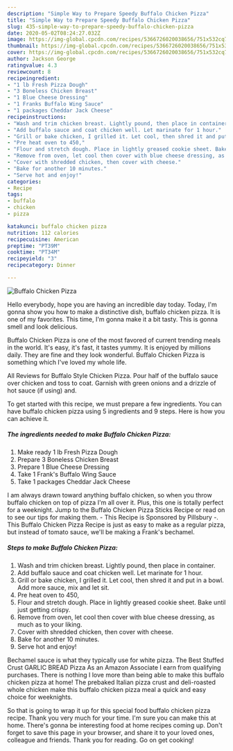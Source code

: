 ```yaml
---
description: "Simple Way to Prepare Speedy Buffalo Chicken Pizza"
title: "Simple Way to Prepare Speedy Buffalo Chicken Pizza"
slug: 435-simple-way-to-prepare-speedy-buffalo-chicken-pizza
date: 2020-05-02T08:24:27.032Z
image: https://img-global.cpcdn.com/recipes/5366726020038656/751x532cq70/buffalo-chicken-pizza-recipe-main-photo.jpg
thumbnail: https://img-global.cpcdn.com/recipes/5366726020038656/751x532cq70/buffalo-chicken-pizza-recipe-main-photo.jpg
cover: https://img-global.cpcdn.com/recipes/5366726020038656/751x532cq70/buffalo-chicken-pizza-recipe-main-photo.jpg
author: Jackson George
ratingvalue: 4.3
reviewcount: 8
recipeingredient:
- "1 lb Fresh Pizza Dough"
- "3 Boneless Chicken Breast"
- "1 Blue Cheese Dressing"
- "1 Franks Buffalo Wing Sauce"
- "1 packages Cheddar Jack Cheese"
recipeinstructions:
- "Wash and trim chicken breast. Lightly pound, then place in container."
- "Add buffalo sauce and coat chicken well. Let marinate for 1 hour."
- "Grill or bake chicken, I grilled it. Let cool, then shred it and put in a bowl. Add more sauce, mix and let sit."
- "Pre heat oven to 450,"
- "Flour and stretch dough. Place in lightly greased cookie sheet. Bake until just getting crispy."
- "Remove from oven, let cool then cover with blue cheese dressing, as much as to your liking."
- "Cover with shredded chicken, then cover with cheese."
- "Bake for another 10 minutes."
- "Serve hot and enjoy!"
categories:
- Recipe
tags:
- buffalo
- chicken
- pizza

katakunci: buffalo chicken pizza 
nutrition: 112 calories
recipecuisine: American
preptime: "PT39M"
cooktime: "PT34M"
recipeyield: "3"
recipecategory: Dinner

---
```



![Buffalo Chicken Pizza](https://img-global.cpcdn.com/recipes/5366726020038656/751x532cq70/buffalo-chicken-pizza-recipe-main-photo.jpg)

Hello everybody, hope you are having an incredible day today. Today, I'm gonna show you how to make a distinctive dish, buffalo chicken pizza. It is one of my favorites. This time, I'm gonna make it a bit tasty. This is gonna smell and look delicious.

Buffalo Chicken Pizza is one of the most favored of current trending meals in the world. It's easy, it's fast, it tastes yummy. It is enjoyed by millions daily. They are fine and they look wonderful. Buffalo Chicken Pizza is something which I've loved my whole life.

All Reviews for Buffalo Style Chicken Pizza. Pour half of the buffalo sauce over chicken and toss to coat. Garnish with green onions and a drizzle of hot sauce (if using) and.


To get started with this recipe, we must prepare a few ingredients. You can have buffalo chicken pizza using 5 ingredients and 9 steps. Here is how you can achieve it.

<!--inarticleads1-->

##### The ingredients needed to make Buffalo Chicken Pizza:

1. Make ready 1 lb Fresh Pizza Dough
1. Prepare 3 Boneless Chicken Breast
1. Prepare 1 Blue Cheese Dressing
1. Take 1 Frank&#39;s Buffalo Wing Sauce
1. Take 1 packages Cheddar Jack Cheese


I am always drawn toward anything buffalo chicken, so when you throw buffalo chicken on top of pizza I&#39;m all over it. Plus, this one is totally perfect for a weeknight. Jump to the Buffalo Chicken Pizza Sticks Recipe or read on to see our tips for making them. - This Recipe is Sponsored by Pillsbury -. This Buffalo Chicken Pizza Recipe is just as easy to make as a regular pizza, but instead of tomato sauce, we&#39;ll be making a Frank&#39;s bechamel. 

<!--inarticleads2-->

##### Steps to make Buffalo Chicken Pizza:

1. Wash and trim chicken breast. Lightly pound, then place in container.
1. Add buffalo sauce and coat chicken well. Let marinate for 1 hour.
1. Grill or bake chicken, I grilled it. Let cool, then shred it and put in a bowl. Add more sauce, mix and let sit.
1. Pre heat oven to 450,
1. Flour and stretch dough. Place in lightly greased cookie sheet. Bake until just getting crispy.
1. Remove from oven, let cool then cover with blue cheese dressing, as much as to your liking.
1. Cover with shredded chicken, then cover with cheese.
1. Bake for another 10 minutes.
1. Serve hot and enjoy!


Bechamel sauce is what they typically use for white pizza. The Best Stuffed Crust GARLIC BREAD Pizza As an Amazon Associate I earn from qualifying purchases. There is nothing I love more than being able to make this buffalo chicken pizza at home! The prebaked Italian pizza crust and deli-roasted whole chicken make this buffalo chicken pizza meal a quick and easy choice for weeknights. 

So that is going to wrap it up for this special food buffalo chicken pizza recipe. Thank you very much for your time. I'm sure you can make this at home. There's gonna be interesting food at home recipes coming up. Don't forget to save this page in your browser, and share it to your loved ones, colleague and friends. Thank you for reading. Go on get cooking!
